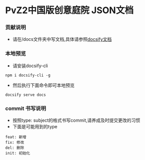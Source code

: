 # PvZ2中国版创意庭院 JSON文档
### 贡献说明
- 请在/docs文件夹中写文档,具体请参照[docsify文档](https://docsify.js.org/#/zh-cn/quickstart)

### 本地预览
- 请安装docsify-cli
```
npm i docsify-cli -g
```
- 然后执行下面命令即可本地预览
```
docsify serve docs
```

### commit 书写说明
- 按照type: subject的格式书写commit,请养成及时提交更改的习惯
- 下面是可能用到的type
```
feat: 新增
fix: 修改
del: 删除
init: 初始化
```